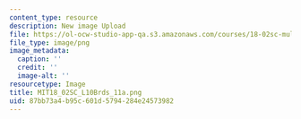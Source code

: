 ```yaml
---
content_type: resource
description: New image Upload
file: https://ol-ocw-studio-app-qa.s3.amazonaws.com/courses/18-02sc-multivariable-calculus-fall-2010/87bb73a4b95c601d5794284e24573982_MIT18_02SC_L10Brds_11a.png
file_type: image/png
image_metadata:
  caption: ''
  credit: ''
  image-alt: ''
resourcetype: Image
title: MIT18_02SC_L10Brds_11a.png
uid: 87bb73a4-b95c-601d-5794-284e24573982
---
```

